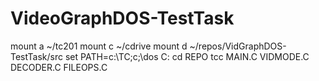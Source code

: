 # VideoGraphDOS-TestTask

mount a ~/tc201
mount c ~/cdrive
mount d ~/repos/VidGraphDOS-TestTask/src
set PATH=c:\TC;c;\dos
C:
cd REPO
tcc MAIN.C VIDMODE.C DECODER.C FILEOPS.C


